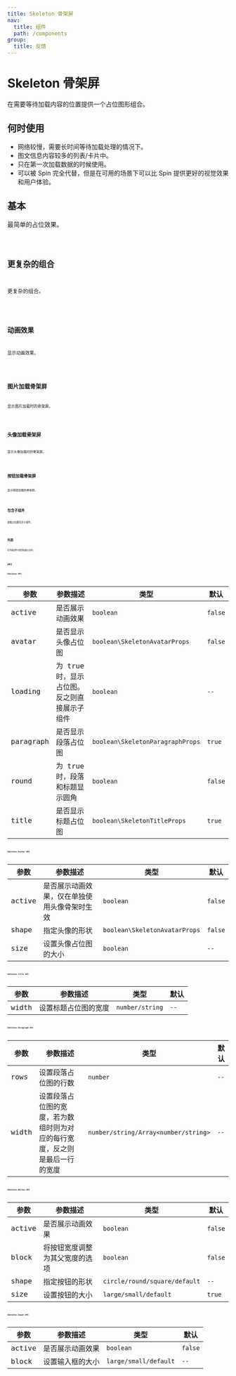 ```yaml
---
title: Skeleton 骨架屏
nav:
  title: 组件
  path: /components
group:
  title: 反馈
---
```


# Skeleton 骨架屏

在需要等待加载内容的位置提供一个占位图形组合。

## 何时使用

* 网络较慢，需要长时间等待加载处理的情况下。
* 图文信息内容较多的列表/卡片中。
* 只在第一次加载数据的时候使用。
* 可以被 Spin 完全代替，但是在可用的场景下可以比 Spin 提供更好的视觉效果和用户体验。

## 基本

最简单的占位效果。

<code src='./demo/basic.tsx'/>

## 更复杂的组合

更复杂的组合。

<code src='./demo/moreUse.tsx'/>

## 动画效果

显示动画效果。

<code src='./demo/active.tsx'/>

## 图片加载骨架屏

显示图片加载时的骨架屏。

<code src='./demo/image.tsx'/>

## 头像加载骨架屏

显示头像加载时的骨架屏。

<code src='./demo/avatar.tsx'/>

## 按钮加载骨架屏

显示按钮加载的骨架屏。

<code src='./demo/button.tsx'/>

## 包含子组件

加载占位图包含子组件。

<code src='./demo/hasChildren.tsx'/>

## 列表

在列表组件中使用加载占位符。

<code src='./demo/list.tsx'/>

## API

### Skeleton API

| 参数        | 参数描述      | 类型                                       | 默认   |
| ----------- | ---------------- | ------------------------------------------ | --------- |
| active        | 是否展示动画效果         | `boolean`         | `false` |
| avatar        | 是否显示头像占位图         | `boolean\SkeletonAvatarProps`         | `false` |
| loading        | 为 true 时，显示占位图。反之则直接展示子组件         | `boolean`         | `--` |
| paragraph       | 是否显示段落占位图         | `boolean\SkeletonParagraphProps`         | `true` |
| round     | 为 true 时，段落和标题显示圆角         | `boolean`         | `false` |
| title        | 是否显示标题占位图         | `boolean\SkeletonTitleProps`         | `true` |


### Skeleton.Avatar API

| 参数        | 参数描述      | 类型                                       | 默认   |
| ----------- | ---------------- | ------------------------------------------ | --------- |
| active        | 是否展示动画效果，仅在单独使用头像骨架时生效         | `boolean`         | `false` |
| shape        | 指定头像的形状     | `boolean\SkeletonAvatarProps`         | `false` |
| size        | 设置头像占位图的大小         | `boolean`         | `--` |

### Skeleton.Title API

| 参数        | 参数描述      | 类型                                       | 默认   |
| ----------- | ---------------- | ------------------------------------------ | --------- |
| width        | 设置标题占位图的宽度         | `number/string`         | `--` |

### Skeleton.Paragraph API

| 参数        | 参数描述      | 类型                                       | 默认   |
| ----------- | ---------------- | ------------------------------------------ | --------- |
| rows        | 设置段落占位图的行数         | `number`         | `--` |
| width        | 设置段落占位图的宽度，若为数组时则为对应的每行宽度，反之则是最后一行的宽度    | `number/string/Array<number/string>`         | `--` |

### Skeleton.Button API

| 参数        | 参数描述      | 类型                                       | 默认   |
| ----------- | ---------------- | ------------------------------------------ | --------- |
| active        | 是否展示动画效果         | `boolean`         | `false` |
| block        | 将按钮宽度调整为其父宽度的选项         | `boolean`         | `false` |
| shape        | 指定按钮的形状         | `circle/round/square/default`         | `--` |
| size       | 设置按钮的大小         | `large/small/default`         | `true` |

### Skeleton.Input API

| 参数        | 参数描述      | 类型                                       | 默认   |
| ----------- | ---------------- | ------------------------------------------ | --------- |
| active        | 是否展示动画效果         | `boolean`         | `false` |
| block        | 设置输入框的大小         | `large/small/default`         | `--` |

